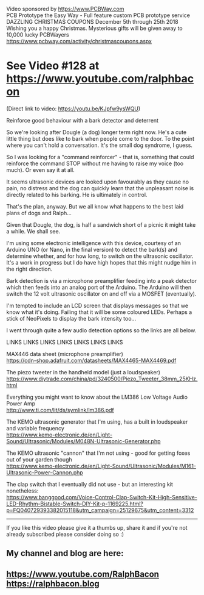 Video sponsored by https://www.PCBWay.com  
PCB Prototype the Easy Way - Full feature custom PCB prototype service  
DAZZLING CHRISTMAS COUPONS December 5th through 25th 2018  
Wishing you a happy Christmas. Mysterious gifts will be given away to 10,000 lucky PCBWayers  
https://www.pcbway.com/activity/christmascoupons.aspx  

# See Video #128 at https://www.youtube.com/ralphbacon  
(Direct link to video: https://youtu.be/KJpfw9ysWQU)

Reinforce good behaviour with a bark detector and deterrent

So we're looking after Dougle (a dog) longer term right now. He's a cute little thing but does like to bark when people come to the door. To the point where you can't hold a conversation. It's the small dog syndrome, I guess.

So I was looking for a "command reinforcer" - that is, something that could reinforce the command STOP without me having to raise my voice (too much). Or even say it at all.

It seems ultrasonic devices are looked upon favourably as they cause no pain, no distress and the dog can quickly learn that the unpleasant noise is directly related to his barking. He is ultimately in control.

That's the plan, anyway. But we all know what happens to the best laid plans of dogs and Ralph...

Given that Dougle, the dog, is half a sandwich short of a picnic it might take a while. We shall see.

I'm using some electronic intelligence with this device, courtesy of an Arduino UNO (or Nano, in the final version) to detect the bark(s) and determine whether, and for how long, to switch on the ultrasonic oscillator. It's a work in progress but I do have high hopes that this might nudge him in the right direction.

Bark detection is via a microphone preamplifier feeding into a peak detector which then feeds into an analog port of the Arduino. The Arduino will then switch the 12 volt ultrasonic oscillator on and off via a MOSFET (eventually).

I'm tempted to include an LCD screen that displays messages so that we know what it's doing. Failing that it will be some coloured LEDs. Perhaps a stick of NeoPixels to display the bark intensity too...

I went through quite a few audio detection options so the links are all below.

LINKS     LINKS     LINKS     LINKS     LINKS     LINKS     LINKS     

MAX446 data sheet (microphone preamplifier)  
https://cdn-shop.adafruit.com/datasheets/MAX4465-MAX4469.pdf

The piezo tweeter in the handheld model (just a loudspeaker)  
https://www.diytrade.com/china/pd/3240500/Piezo_Tweeter_38mm_25KHz.html

Everything you might want to know about the LM386 Low Voltage Audio Power Amp  
http://www.ti.com/lit/ds/symlink/lm386.pdf

The KEMO ultrasonic generator that I'm using, has a built in loudspeaker and variable frequency  
https://www.kemo-electronic.de/en/Light-Sound/Ultrasonic/Modules/M048N-Ultrasonic-Generator.php

The KEMO ultrasonic "cannon" that I'm not using - good for getting foxes out of your garden though  
https://www.kemo-electronic.de/en/Light-Sound/Ultrasonic/Modules/M161-Ultrasonic-Power-Cannon.php

The clap switch that I eventually did not use - but an interesting kit nonetheless:  
https://www.banggood.com/Voice-Control-Clap-Switch-Kit-High-Sensitive-LED-Rhythm-Bistable-Switch-DIY-Kit-p-1169225.html?p=FQ040729393382015118&utm_campaign=25129675&utm_content=3312

---

If you like this video please give it a thumbs up, share it and if you're not already subscribed please consider doing so :)

My channel and blog are here:  
------------------------------------------------------------------  
https://www.youtube.com/RalphBacon  
https://ralphbacon.blog  
------------------------------------------------------------------  

